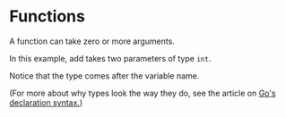 # Functions

A function can take zero or more arguments.

In this example, add takes two parameters of type `int`.

Notice that the type comes after the variable name.

(For more about why types look the way they do, see the article on [Go's declaration syntax.](https://go.dev/blog/gos-declaration-syntax))